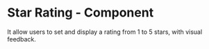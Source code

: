# Star Rating - Component

It allow users to set and display a rating from 1 to 5 stars, with visual feedback.
